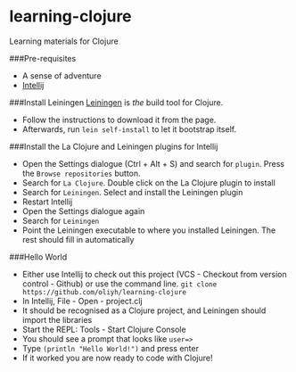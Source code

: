 learning-clojure
================

Learning materials for Clojure

###Pre-requisites
* A sense of adventure
* [Intellij](http://www.jetbrains.com/idea/free_java_ide.html)

###Install Leiningen
[Leiningen](http://leiningen.org/) is *the* build tool for Clojure. 
* Follow the instructions to download it from the page.
* Afterwards, run `lein self-install` to let it bootstrap itself.

###Install the La Clojure and Leiningen plugins for Intellij
* Open the Settings dialogue (Ctrl + Alt + S) and search for `plugin`. Press the `Browse repositories` button.
* Search for `La Clojure`. Double click on the La Clojure plugin to install
* Search for `Leiningen`. Select and install the Leiningen plugin
* Restart Intellij
* Open the Settings dialogue again
* Search for `Leiningen`
* Point the Leiningen executable to where you installed Leiningen. The rest should fill in automatically
 
###Hello World
* Either use Intellij to check out this project (VCS - Checkout from version control - Github) or use the command line.
  `git clone https://github.com/oliyh/learning-clojure`
* In Intellij, File - Open - project.clj
* It should be recognised as a Clojure project, and Leiningen should import the libraries
* Start the REPL: Tools - Start Clojure Console
* You should see a prompt that looks like `user=>`
* Type `(println "Hello World!")` and press enter
* If it worked you are now ready to code with Clojure!
